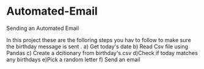 # Automated-Email
Sending an Automated Email 


In this project these are the folloring steps you hav to follow to make sure the birthday message is sent .
a) Get today's date
b) Read Csv file using Pandas
c) Create a dcitionary from birthday's.csv
d)Check if today matches any birthdays
e)Pick a random letter
f) Send an email
 
